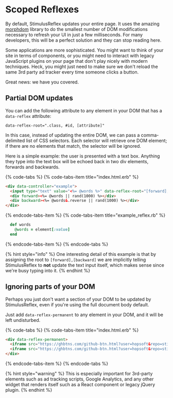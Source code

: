 # Scoped Reflexes

By default, StimulusReflex updates your entire page. It uses the amazing [morphdom](https://github.com/patrick-steele-idem/morphdom) library to do the smallest number of DOM modifications necessary to refresh your UI in just a few milliseconds. For many developers, this will be a perfect solution and they can stop reading here.

Some applications are more sophisticated. You might want to think of your site in terms of components, or you might need to interact with legacy JavaScript plugins on your page that don't play nicely with modern techniques. Heck, you might just need to make sure we don't reload the same 3rd party ad tracker every time someone clicks a button.

Great news: we have you covered.

## Partial DOM updates

You can add the following attribute to any element in your DOM that has a `data-reflex` attribute:

`data-reflex-root=".class, #id, [attribute]"`

In this case, instead of updating the entire DOM, we can pass a comma-delimited list of CSS selectors. Each selector will retrieve one DOM element; if there are no elements that match, the selector will be ignored.

Here is a simple example: the user is presented with a text box. Anything they type into the text box will be echoed back in two div elements, forwards and backwards.

{% code-tabs %}
{% code-tabs-item title="index.html.erb" %}
```html
<div data-controller="example">
  <input type="text" value="<%= @words %>" data-reflex-root="[forward],[backward]" data-reflex="keyup->ExampleReflex#words">
  <div forward><%= @words || rand(1000) %></div>
  <div backward><%= @words&.reverse || rand(1000) %></div>
</div>
```
{% endcode-tabs-item %}
{% code-tabs-item title="example_reflex.rb" %}
```ruby
  def words
    @words = element[:value]
  end
```
{% endcode-tabs-item %}
{% endcode-tabs %}

{% hint style="info" %}
One interesting detail of this example is that by assigning the root to `[forward],[backward]` we are implicitly telling StimulusReflex to __not__ update the text input itself, which makes sense since we're busy typing into it.
{% endhint %}

## Ignoring parts of your DOM

Perhaps you just don't want a section of your DOM to be updated by StimulusReflex, even if you're using the full document body default.

Just add `data-reflex-permanent` to any element in your DOM, and it will be left undisturbed.

{% code-tabs %}
{% code-tabs-item title="index.html.erb" %}
```html
<div data-reflex-permanent>
  <iframe src="https://ghbtns.com/github-btn.html?user=hopsoft&repo=stimulus_reflex&type=star&count=true" frameborder="0" scrolling="0" class="ghbtn"></iframe>
  <iframe src="https://ghbtns.com/github-btn.html?user=hopsoft&repo=stimulus_reflex&type=fork&count=true" frameborder="0" scrolling="0" class="ghbtn"></iframe>
</div>
```
{% endcode-tabs-item %}
{% endcode-tabs %}

{% hint style="warning" %}
This is especially important for 3rd-party elements such as ad tracking scripts, Google Analytics, and any other widget that renders itself such as a React component or legacy jQuery plugin.
{% endhint %}